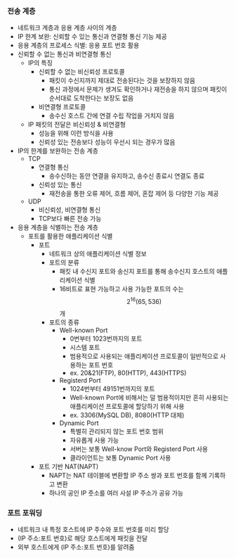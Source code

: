 ### 전송 계층
- 네트워크 계층과 응용 계층 사이의 계층
- IP 한계 보완: 신뢰할 수 있는 통신과 연결형 통신 기능 제공
- 응용 계층의 프로세스 식별: 응용 포트 번호 활용
- 신뢰할 수 없는 통신과 비연결형 통신
  - IP의 특징
    - 신뢰할 수 없는 비신뢰성 프로토콜
      - 패킷이 수신지까지 제대로 전송된다는 것을 보장하지 않음
      - 통신 과정에서 문제가 생겨도 확인하거나 재전송을 하지 않으며 패킷이 순서대로 도착한다는 보장도 없음
    - 비연결형 프로토콜
      - 송수신 호스트 간에 연결 수립 작업을 거치지 않음
  - IP 패킷의 전달은 비신뢰성 & 비연결형
    - 성능을 위해 이런 방식을 사용
    - 신뢰성 있는 전송보다 성능이 우선시 되는 경우가 많음
- IP의 한계를 보완하는 전송 계층
  - TCP
    - 연결형 통신
      - 송수신하는 동안 연결을 유지하고, 송수신 종료시 연결도 종료
    - 신뢰성 있는 통신
      - 재전송을 통한 오류 제어, 흐름 제어, 혼잡 제어 등 다양한 기능 제공
  - UDP
    - 비신뢰성, 비연결형 통신
    - TCP보다 빠른 전송 가능
- 응용 계층을 식별하는 전송 계층
  - 포트를 활용한 애플리케이션 식별
    - 포트
      - 네트워크 상의 애플리케이션 식별 정보
      - 포트의 분류
        - 패킷 내 수신지 포트와 송신지 포트를 통해 송수신지 호스트의 애플리케이션 식별
        - 16비트로 표현 가능하고 사용 가능한 포트의 수는 $$2^{16}(65,536)$$개
      - 포트의 종류 
        - Well-known Port
          - 0번부터 1023번까지의 포트
          - 시스템 포트
          - 범용적으로 사용되는 애플리케이션 프로토콜이 일반적으로 사용하는 포트 번호
          - ex. 20&21(FTP), 80(HTTP), 443(HTTPS)
        - Registerd Port
          - 1024번부터 49151번까지의 포트
          - Well-known Port에 비해서는 덜 범용적이지만 흔히 사용되는 애플리케이션 프로토콜에 할당하기 위해 사용
          - ex. 3306(MySQL DB), 8080(HTTP 대체)
        - Dynamic Port
          - 특별히 관리되지 않는 포트 번호 범위
          - 자유롭게 사용 가능
          - 서버는 보통 Well-know Port와 Registerd Port 사용
          - 클라이언트는 보통 Dynamic Port 사용
    - 포트 기반 NAT(NAPT)
      - NAPT는 NAT 테이블에 변환할 IP 주소 쌍과 포트 번호를 함께 기록하고 변환
      - 하나의 공인 IP 줏소를 여러 사설 IP 주소가 공유 가능

### 포트 포워딩
- 네트워크 내 특정 호스트에 IP 주수와 포트 번호를 미리 할당
- (IP 주소:포트 번호)로 해당 호스트에게 패킷을 전달
- 외부 호스트에게 (IP 주소:포트 번호)를 알려줌